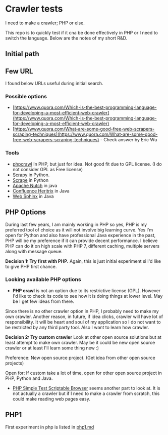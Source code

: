 # Crawler tests

I need to make a crawler; PHP or else.

This repo is to quickly test if it cna be done effectively in PHP or I need to switch the language. Below are the notes of my short R&D.

## Initial path

## Few URL

I found below URLs useful during initial search.

### Possible options

- [https://www.quora.com/Which-is-the-best-programming-language-for-developing-a-most-efficient-web-crawler](https://www.quora.com/Which-is-the-best-programming-language-for-developing-a-most-efficient-web-crawler)
- [https://www.quora.com/What-are-some-good-free-web-scrapers-scraping-techniques](https://www.quora.com/What-are-some-good-free-web-scrapers-scraping-techniques) - Check answer by Eric Wu

### Tools

- [phpcrawl](http://phpcrawl.cuab.de/) In PHP, but just for idea. Not good fit due to GPL license. (I do not consider GPL as Free license)
- [Scrapy](scrapy.org) in Python.
- [Scrape](http://zesty.ca/scrape/) in Python
- [Apache Nutch](http://nutch.apache.org/) in java
- [Confluence Heritrix](https://webarchive.jira.com/wiki/display/Heritrix) in Java
- [Web Sphinx](http://www.cs.cmu.edu/~rcm/websphinx/) in Java

## PHP Options

During last few years, I am mainly working in PHP so yes, PHP is my preferred tool of choice as it will not involve big learning curve. Yes I'm open for Python and also have professional Java experience in the past, PHP will be my preference if it can provide decent performance. I believe PHP can do it on high scale with PHP 7, different caching, multiple servers along with message queue.

**Decision 1: Try first with PHP.** Again, this is just initial experiment si I'd like to give PHP first chance.

### Looking available PHP options

- **PHP crawl** is not an option due to its restrictive license (GPL). However I'd like to check its code to see how it is doing things at lower level. May be I get few ideas from there.

Since there is no other crawler option in PHP, I probably need to make my own crawler. Another reason, in future, if idea clicks, crawler will have lot of responsibility. It will be heart and soul of my application so I do not want to be restricted by any third party tool. Also I want to learn how crawler.

**Decision 2: Try custom crawler** Look at other open source solutions but at least attempt to make own crawler. May be it could be new open source crawler or at least I'll learn some thing new :)

Preference: New open source project. (Get idea from other open source projects)

Open for: If custom take a lot of time, open for other open source project in PHP, Python and Java.

- [PHP Simple Test Scriptable Browser](http://www.simpletest.org/en/browser_documentation.html) seems another part to look at. It is not actually a crawler but if I need to make a crawler from scratch, this could make reading web pages easy.

## PHP1

First experiment in php is listed in [php1.md](php1.md)